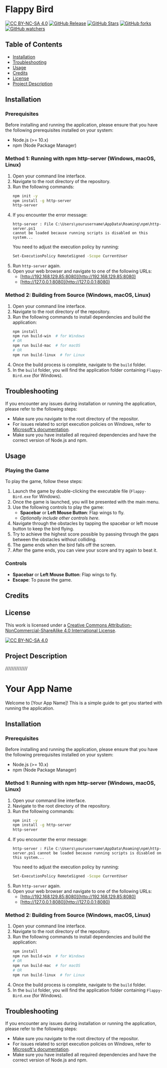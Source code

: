# Flappy Bird
[![CC BY-NC-SA 4.0][cc-by-nc-sa-shield]][cc-by-nc-sa]
[![GitHub Release](https://img.shields.io/github/v/release/Jorin-Liesse/Flappy_Bird)](https://github.com/Jorin-Liesse/Flappy_Bird/releases)
[![GitHub Stars](https://img.shields.io/github/stars/Jorin-Liesse/Flappy_Bird)](https://github.com/Jorin-Liesse/Flappy_Bird/stargazers)
[![GitHub forks](https://img.shields.io/github/forks/Jorin-Liesse/Flappy_Bird)](https://github.com/Jorin-Liesse/Flappy_Bird/forks)
[![GitHub watchers](https://img.shields.io/github/watchers/Jorin-Liesse/Flappy_Bird)](https://github.com/Jorin-Liesse/Flappy_Bird/watchers)

## Table of Contents
- [Installation](#Installation)
- [Troubleshooting](#Troubleshooting)
- [Usage](#Usage)
- [Credits](#Credits)
- [License](#License)
- [Project Description](#Project-Description)

## Installation

### Prerequisites
Before installing and running the application, please ensure that you have the following prerequisites installed on your system:

- Node.js (>= 10.x)
- npm (Node Package Manager)

### Method 1: Running with npm http-server (Windows, macOS, Linux)

1. Open your command line interface.
2. Navigate to the root directory of the repository.
3. Run the following commands:
    ```bash
    npm init -y
    npm install -g http-server
    http-server
    ```
4. If you encounter the error message:
    ```
    http-server : File C:\Users\yourusername\AppData\Roaming\npm\http-server.ps1
    cannot be loaded because running scripts is disabled on this system...
    ```
    You need to adjust the execution policy by running:
    ```bash
    Set-ExecutionPolicy RemoteSigned -Scope CurrentUser
    ```
5. Run `http-server` again.
6. Open your web browser and navigate to one of the following URLs:
    - [http://192.168.129.85:8080](http://192.168.129.85:8080)
    - [http://127.0.0.1:8080](http://127.0.0.1:8080)

### Method 2: Building from Source (Windows, macOS, Linux)

1. Open your command line interface.
2. Navigate to the root directory of the repository.
3. Run the following commands to install dependencies and build the application:
    ```bash
    npm install
    npm run build-win  # for Windows
    # OR
    npm run build-mac  # for macOS
    # OR
    npm run build-linux  # for Linux
    ```
4. Once the build process is complete, navigate to the `build` folder.
5. In the `build` folder, you will find the application folder containing `Flappy-Bird.exe` (for Windows).
   
## Troubleshooting
If you encounter any issues during installation or running the application, please refer to the following steps:

- Make sure you navigate to the root directory of the repositor.
- For issues related to script execution policies on Windows, refer to [Microsoft's documentation](https://go.microsoft.com/fwlink/?LinkID=135170).
- Make sure you have installed all required dependencies and have the correct version of Node.js and npm.
  
## Usage
### Playing the Game

To play the game, follow these steps:

1. Launch the game by double-clicking the executable file (`Flappy-Bird.exe` for Windows).
2. Once the game is launched, you will be presented with the main menu.
3. Use the following controls to play the game:
   - **Spacebar** or **Left Mouse Button**: Flap wings to fly.
   - *Optionally include other controls here.*
4. Navigate through the obstacles by tapping the spacebar or left mouse button to keep the bird flying.
5. Try to achieve the highest score possible by passing through the gaps between the obstacles without colliding.
6. The game ends when the bird falls off the screen.
7. After the game ends, you can view your score and try again to beat it.

### Controls

- **Spacebar** or **Left Mouse Button**: Flap wings to fly.
- **Escape**: To pause the game.

## Credits

## License
This work is licensed under a
[Creative Commons Attribution-NonCommercial-ShareAlike 4.0 International License][cc-by-nc-sa].

[![CC BY-NC-SA 4.0][cc-by-nc-sa-image]][cc-by-nc-sa]

[cc-by-nc-sa]: http://creativecommons.org/licenses/by-nc-sa/4.0/
[cc-by-nc-sa-image]: https://licensebuttons.net/l/by-nc-sa/4.0/88x31.png
[cc-by-nc-sa-shield]: https://img.shields.io/badge/License-CC%20BY--NC--SA%204.0-lightgrey.svg

## Project Description


//////////////

# Your App Name

Welcome to [Your App Name]! This is a simple guide to get you started with running the application.

## Installation

### Prerequisites
Before installing and running the application, please ensure that you have the following prerequisites installed on your system:

- Node.js (>= 10.x)
- npm (Node Package Manager)

### Method 1: Running with npm http-server (Windows, macOS, Linux)

1. Open your command line interface.
2. Navigate to the root directory of the repository.
3. Run the following commands:
    ```bash
    npm init -y
    npm install -g http-server
    http-server
    ```
4. If you encounter the error message:
    ```
    http-server : File C:\Users\yourusername\AppData\Roaming\npm\http-server.ps1 cannot be loaded because running scripts is disabled on this system...
    ```
    You need to adjust the execution policy by running:
    ```bash
    Set-ExecutionPolicy RemoteSigned -Scope CurrentUser
    ```
5. Run `http-server` again.
6. Open your web browser and navigate to one of the following URLs:
    - [http://192.168.129.85:8080](http://192.168.129.85:8080)
    - [http://127.0.0.1:8080](http://127.0.0.1:8080)

### Method 2: Building from Source (Windows, macOS, Linux)

1. Open your command line interface.
2. Navigate to the root directory of the repository.
3. Run the following commands to install dependencies and build the application:
    ```bash
    npm install
    npm run build-win  # for Windows
    # OR
    npm run build-mac  # for macOS
    # OR
    npm run build-linux  # for Linux
    ```
4. Once the build process is complete, navigate to the `build` folder.
5. In the `build` folder, you will find the application folder containing `Flappy-Bird.exe` (for Windows).

## Troubleshooting
If you encounter any issues during installation or running the application, please refer to the following steps:

- Make sure you navigate to the root directory of the repositor.
- For issues related to script execution policies on Windows, refer to [Microsoft's documentation](https://go.microsoft.com/fwlink/?LinkID=135170).
- Make sure you have installed all required dependencies and have the correct version of Node.js and npm.


